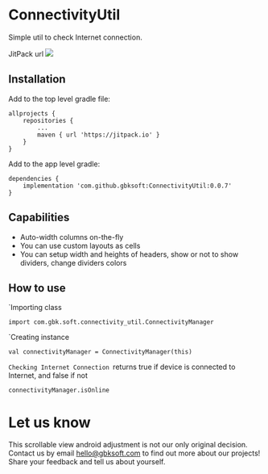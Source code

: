 # ConnectivityUtil

Simple util to check Internet connection.

JitPack url
[![](https://jitpack.io/v/gbksoft/ConnectivityUtil.svg)](https://jitpack.io/#gbksoft/ConnectivityUtil)

## Installation
Add to the top level gradle file:
```
allprojects {
    repositories {
        ...
        maven { url 'https://jitpack.io' }
    }
}
```

Add to the app level gradle:
```
dependencies {
    implementation 'com.github.gbksoft:ConnectivityUtil:0.0.7'
}
```

## Capabilities

- Auto-width columns on-the-fly
- You can use custom layouts as cells
- You can setup width and heights of headers, show or not to show dividers, change dividers colors 


## How to use
`Importing class
```
import com.gbk.soft.connectivity_util.ConnectivityManager
```

`Creating instance
```
val connectivityManager = ConnectivityManager(this)
```
`Checking Internet Connection
`returns true if device is connected to Internet, and false if not 
```
connectivityManager.isOnline
```

# Let us know
This scrollable view android adjustment is not our only original decision. Contact us by email [hello@gbksoft.com](hello@gbksoft.com) to find out more about our projects! Share your feedback and tell us about yourself. 